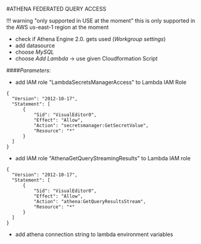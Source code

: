 #ATHENA FEDERATED QUERY ACCESS

!!!  warning "only supported in USE at the moment"
this is only supported in the AWS us-east-1 region at the moment

* check if Athena Engine 2.0. gets used (_Workgroup settings_)
* add datasource
* choose _MySQL_
* choose _Add Lambda_ -> use given Cloudformation Script

####_Parameters_:
* add IAM role "LambdaSecretsManagerAccess" to Lambda IAM Role
  
```
{
  "Version": "2012-10-17",
  "Statement": [
      {
          "Sid": "VisualEditor0",
          "Effect": "Allow",
          "Action": "secretsmanager:GetSecretValue",
          "Resource": "*"
      }
  ]
}
```
  
* add IAM role "AthenaGetQueryStreamingResults" to Lambda IAM role
  
```  
{
  "Version": "2012-10-17",
  "Statement": [
      {
          "Sid": "VisualEditor0",
          "Effect": "Allow",
          "Action": "athena:GetQueryResultsStream",
          "Resource": "*"
      }
  ]
}
```
  
* add athena connection string to lambda environment variables